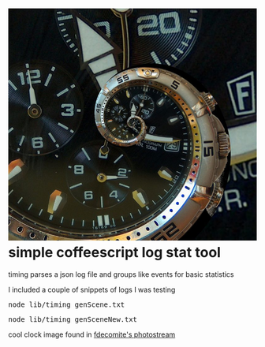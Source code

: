 ![timing](https://github.com/victusfate/timing/raw/master/timing.jpg)
simple coffeescript log stat tool
===

timing parses a json log file and groups like events for basic statistics

I included a couple of snippets of logs I was testing

<pre>node lib/timing genScene.txt</pre>
<pre>node lib/timing genSceneNew.txt</pre>

cool clock image found in <a href="http://www.flickr.com/photos/fdecomite/">fdecomite's photostream</a>